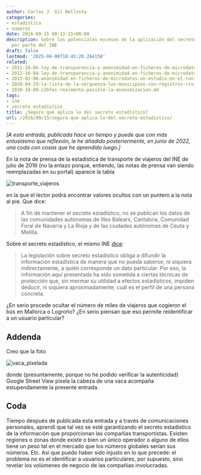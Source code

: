 ```yaml
---
author: Carlos J. Gil Bellosta
categories:
- estadística
- números
date: 2016-09-15 08:13:21+00:00
description: Sobre los potenciales excesos de la aplicación del secreto estadístico
  por parte del INE
draft: false
lastmod: '2025-04-06T18:45:20.264150'
related:
- 2011-10-06-ley-de-transparencia-y-anonimidad-en-ficheros-de-microdatos.md
- 2012-10-04-ley-de-transparencia-y-anonimidad-en-ficheros-de-microdatos-ii.md
- 2013-02-06-anonimidad-en-ficheros-de-microdatos-un-estudio-en-el-contexto-espanol.md
- 2020-04-29-la-lista-de-la-verguenza-los-municipios-con-registros-civiles-no-informatizados.md
- 2010-10-09-c2bfes-realmente-posible-la-anonimizacion.md
tags:
- ine
- secreto estadístico
title: ¿Seguro que aplica lo del secreto estadístico?
url: /2016/09/15/seguro-que-aplica-lo-del-secreto-estadistico/
---
```


_[A esta entrada, publicada hace un tiempo y puede que con más entusiasmo que reflexión, le he añadido posteriormente, en junio de 2022, una coda con cosas que he aprendido luego.]_

En la nota de prensa de la estadística de transporte de viajeros del INE de julio de 2016 (no la enlazo porque, entiendo, las notas de prensa van siendo reemplazadas en su portal) aparece la tabla

![transporte_viajeros](/wp-uploads/2016/09/transporte_viajeros.png#center)

en la que el lector podrá encontrar valores ocultos con un puntero a la nota al pie. Que dice:

>A fin de mantener el secreto estadístico, no se publican los datos de las comunidades autónomas de Illes Balears, Cantabria, Comunidad Foral de Navarra y La Rioja y de las ciudades autónomas de Ceuta y Melilla.

Sobre el secreto estadístico, el mismo INE [dice](http://www.ine.es/censo_accesible/es/disclaimer.html):

>La legislación sobre secreto estadístico obliga a difundir la información estadística de manera que no pueda saberse, ni siquiera indirectamente, a quién corresponde un dato particular. Por eso, la información aquí presentada ha sido sometida a ciertas técnicas de protección que, sin mermar su utilidad a efectos estadísticos, impiden deducir, ni siquiera aproximadamente, cuál es el perfil de una persona concreta.

¿En serio procede ocultar el número de miles de viajeros que cogieron el bús en Mallorca o Logroño? ¿En serio piensan que eso permite reidentificar a un usuario particular?

## Addenda

Creo que la foto

![vaca_pixelada](/wp-uploads/2016/09/vaca_pixelada.jpg)

donde (presuntamente, porque no he podido verificar la autenticidad) Google Street View pixela la cabeza de una vaca acompaña estupendamente la presente entrada.


## Coda

Tiempo después de publicada esta entrada y a través de comunicaciones personales, aprendí que tal vez se esté garantizando el secreto estadístico de la información que proporcionan las compañías transportistas. Existen regiones o zonas donde existe o bien un único operador o alguno de ellos tiene un peso tal en el mercado que los números globales serían sus números. Etc. Así que puedo haber sido injusto en lo que precede: el problema no es el identificar a usuarios particulares, por supuesto, sino revelar los volúmenes de negocio de las compañías involucradas.